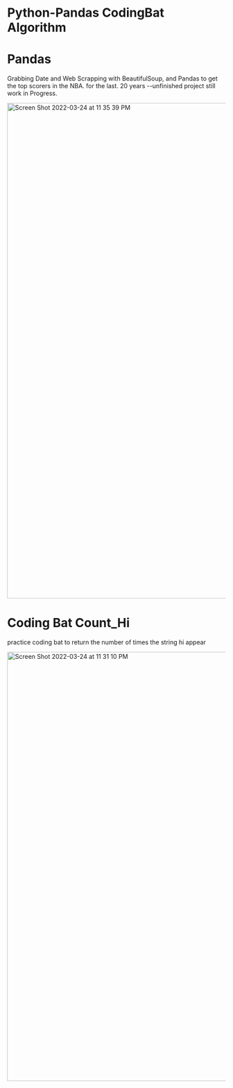 # Python-Pandas CodingBat Algorithm

 # Pandas 
 Grabbing Date and Web Scrapping with BeautifulSoup, and Pandas 
 to get the top scorers in the NBA. for the last. 20 years --unfinished project still work in Progress. 
 
 <img width="1142" alt="Screen Shot 2022-03-24 at 11 35 39 PM" src="https://user-images.githubusercontent.com/61072746/160049501-de196cec-73eb-4bc2-b1ef-1140274df3f0.png">

# Coding Bat Count_Hi
practice coding bat to return the number of times the string hi appear

<img width="989" alt="Screen Shot 2022-03-24 at 11 31 10 PM" src="https://user-images.githubusercontent.com/61072746/160049588-84a83971-7886-4c40-930c-5c94994ea6f2.png">

